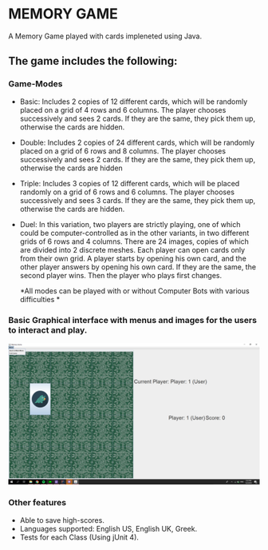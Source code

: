 # MEMORY GAME # 

A Memory Game played with cards impleneted using Java.

## The game includes the following:

### Game-Modes
- Basic: Includes 2 copies of 12 different cards, which will be randomly placed on a grid of 4 rows and 6 columns. The player chooses successively and sees 2 cards. If they are the same, they pick them up, otherwise the cards are hidden.
- Double: Includes 2 copies of 24 different cards, which will be randomly placed on a grid of 6 rows and 8 columns. The player chooses successively and sees 2 cards. If they are the same, they pick them up, otherwise the cards are hidden
- Triple: Includes 3 copies of 12 different cards, which will be placed randomly on a grid of 6 rows and 6 columns. The player chooses successively and sees 3 cards. If they are the same, they pick them up, otherwise the cards are hidden.
- Duel: In this variation, two players are strictly playing, one of which could be computer-controlled as in the other variants, in two different grids of 6 rows and 4 columns. There are 24 images, copies of which are divided into 2 discrete meshes. Each player can open cards only from their own grid. A player starts by opening his own card, and the other player answers by opening his own card. If they are the same, the second player wins. Then the player who plays first changes.
  
  *All modes can be played with or without Computer Bots with various difficulties *
  
 ### Basic Graphical interface with menus and images for the users to interact and play.
 
<img src="src/images/screenshotexample.png">

### Other features
- Able to save high-scores.
- Languages supported: English US, English UK, Greek.
- Tests for each Class (Using jUnit 4).


